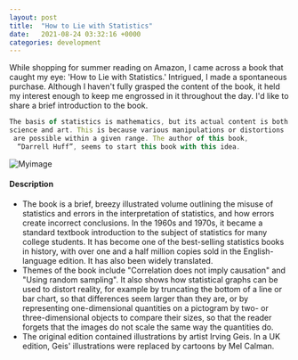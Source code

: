 ```yaml
---
layout: post
title:  "How to Lie with Statistics"
date:   2021-08-24 03:32:16 +0000
categories: development
---
```

While shopping for summer reading on Amazon, I came across a book that caught my eye: 'How to Lie with Statistics.' Intrigued, I made a spontaneous purchase. Although I haven't fully grasped the content of the book, it held my interest enough to keep me engrossed in it throughout the day. I'd like to share a brief introduction to the book.

```javascript
The basis of statistics is mathematics, but its actual content is both
science and art. This is because various manipulations or distortions
 are possible within a given range. The author of this book,
  “Darrell Huff”, seems to start this book with this idea.
```

![Myimage](https://res.cloudinary.com/dtiwg4oto/image/upload/v1693248273/jsfd_boytgz.png)

#### Description

- The book is a brief, breezy illustrated volume outlining the misuse of statistics and errors in the interpretation of statistics, and how errors create incorrect conclusions.
In the 1960s and 1970s, it became a standard textbook introduction to the subject of statistics for many college students. It has become one of the best-selling statistics books in history, with over one and a half million copies sold in the English-language edition. It has also been widely translated.
- Themes of the book include "Correlation does not imply causation" and "Using random sampling". It also shows how statistical graphs can be used to distort reality, for example by truncating the bottom of a line or bar chart, so that differences seem larger than they are, or by representing one-dimensional quantities on a pictogram by two- or three-dimensional objects to compare their sizes, so that the reader forgets that the images do not scale the same way the quantities do.
- The original edition contained illustrations by artist Irving Geis. In a UK edition, Geis' illustrations were replaced by cartoons by Mel Calman.
